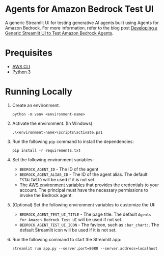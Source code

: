 # Agents for Amazon Bedrock Test UI

A generic Streamlit UI for testing generative AI agents built using Agents for Amazon Bedrock. For more information, refer to the blog post [Developing a Generic Streamlit UI to Test Amazon Bedrock Agents](https://blog.avangards.io/developing-a-generic-streamlit-ui-to-test-amazon-bedrock-agents).

# Prequisites

- [AWS CLI](https://docs.aws.amazon.com/cli/latest/userguide/getting-started-install.html)
- [Python 3](https://www.python.org/downloads/)

# Running Locally
1. Create an environment.
   ```
   python -m venv <environment-name>
   ```
2. Activate the environment. (In Windows)

   ```
   .\<environment-name>\Scripts\activate.ps1
   ```

3. Run the following `pip` command to install the dependencies:

   ```
   pip install -r requirements.txt
   ```

4. Set the following environment variables:
   - `BEDROCK_AGENT_ID` - The ID of the agent
   - `BEDROCK_AGENT_ALIAS_ID` - The ID of the agent alias. The default `TSTALIASID` will be used if it is not set.
   - The [AWS environment variables](https://docs.aws.amazon.com/cli/latest/userguide/cli-configure-envvars.html) that provides the credentials to your account. The principal must have the necessary permissions to invoke the Bedrock agent.
5. (Optional) Set the following environment variables to customize the UI:
   - `BEDROCK_AGENT_TEST_UI_TITLE` - The page title. The default `Agents for Amazon Bedrock Test UI` will be used if not set.
   - `BEDROCK_AGENT_TEST_UI_ICON` - The favicon, such as `:bar_chart:`. The default Streamlit icon will be used if it is not set.
6. Run the following command to start the Streamlit app:

   ```
   streamlit run app.py --server.port=8080 --server.address=localhost
   ```
